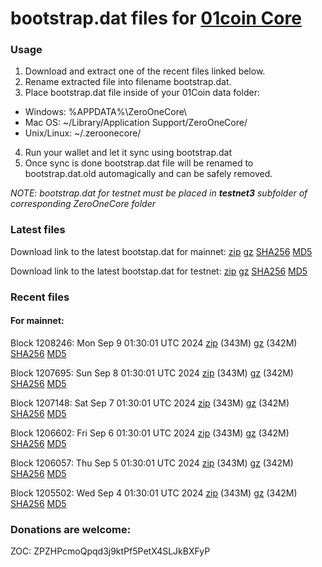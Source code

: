 # bootstrap.dat files for [01coin Core](https://01coin.io)

### Usage

1. Download and extract one of the recent files linked below.
2. Rename extracted file into filename bootstrap.dat.
3. Place bootstrap.dat file inside of your 01Coin data folder:
 - Windows: %APPDATA%\ZeroOneCore\
 - Mac OS: ~/Library/Application Support/ZeroOneCore/
 - Unix/Linux: ~/.zeroonecore/
4. Run your wallet and let it sync using bootstrap.dat
5. Once sync is done bootstrap.dat file will be renamed to bootstrap.dat.old automagically and can be safely removed.

_NOTE: bootstrap.dat for testnet must be placed in **testnet3** subfolder of corresponding ZeroOneCore folder_

### Latest files
Download link to the latest bootstap.dat for mainnet: [zip](https://files.01coin.io/mainnet/bootstrap.dat.zip) [gz](https://files.01coin.io/mainnet/bootstrap.dat.tar.gz) [SHA256](https://files.01coin.io/mainnet/sha256.txt) [MD5](https://files.01coin.io/mainnet/md5.txt)

Download link to the latest bootstap.dat for testnet: [zip](https://files.01coin.io/testnet/bootstrap.dat.zip) [gz](https://files.01coin.io/testnet/bootstrap.dat.tar.gz) [SHA256](https://files.01coin.io/testnet/sha256.txt) [MD5](https://files.01coin.io/testnet/md5.txt)

### Recent files

#### For mainnet:

Block 1208246: Mon Sep  9 01:30:01 UTC 2024 [zip](https://files.01coin.io/mainnet/2024-09-09/bootstrap.dat.zip) (343M) [gz](https://files.01coin.io/mainnet/2024-09-09/bootstrap.dat.tar.gz) (342M) [SHA256](https://files.01coin.io/mainnet/2024-09-09/sha256.txt) [MD5](https://files.01coin.io/mainnet/2024-09-09/md5.txt)

Block 1207695: Sun Sep  8 01:30:01 UTC 2024 [zip](https://files.01coin.io/mainnet/2024-09-08/bootstrap.dat.zip) (343M) [gz](https://files.01coin.io/mainnet/2024-09-08/bootstrap.dat.tar.gz) (342M) [SHA256](https://files.01coin.io/mainnet/2024-09-08/sha256.txt) [MD5](https://files.01coin.io/mainnet/2024-09-08/md5.txt)

Block 1207148: Sat Sep  7 01:30:01 UTC 2024 [zip](https://files.01coin.io/mainnet/2024-09-07/bootstrap.dat.zip) (343M) [gz](https://files.01coin.io/mainnet/2024-09-07/bootstrap.dat.tar.gz) (342M) [SHA256](https://files.01coin.io/mainnet/2024-09-07/sha256.txt) [MD5](https://files.01coin.io/mainnet/2024-09-07/md5.txt)

Block 1206602: Fri Sep  6 01:30:01 UTC 2024 [zip](https://files.01coin.io/mainnet/2024-09-06/bootstrap.dat.zip) (343M) [gz](https://files.01coin.io/mainnet/2024-09-06/bootstrap.dat.tar.gz) (342M) [SHA256](https://files.01coin.io/mainnet/2024-09-06/sha256.txt) [MD5](https://files.01coin.io/mainnet/2024-09-06/md5.txt)

Block 1206057: Thu Sep  5 01:30:01 UTC 2024 [zip](https://files.01coin.io/mainnet/2024-09-05/bootstrap.dat.zip) (343M) [gz](https://files.01coin.io/mainnet/2024-09-05/bootstrap.dat.tar.gz) (342M) [SHA256](https://files.01coin.io/mainnet/2024-09-05/sha256.txt) [MD5](https://files.01coin.io/mainnet/2024-09-05/md5.txt)

Block 1205502: Wed Sep  4 01:30:01 UTC 2024 [zip](https://files.01coin.io/mainnet/2024-09-04/bootstrap.dat.zip) (343M) [gz](https://files.01coin.io/mainnet/2024-09-04/bootstrap.dat.tar.gz) (342M) [SHA256](https://files.01coin.io/mainnet/2024-09-04/sha256.txt) [MD5](https://files.01coin.io/mainnet/2024-09-04/md5.txt)


### Donations are welcome:

ZOC: ZPZHPcmoQpqd3j9ktPf5PetX4SLJkBXFyP

